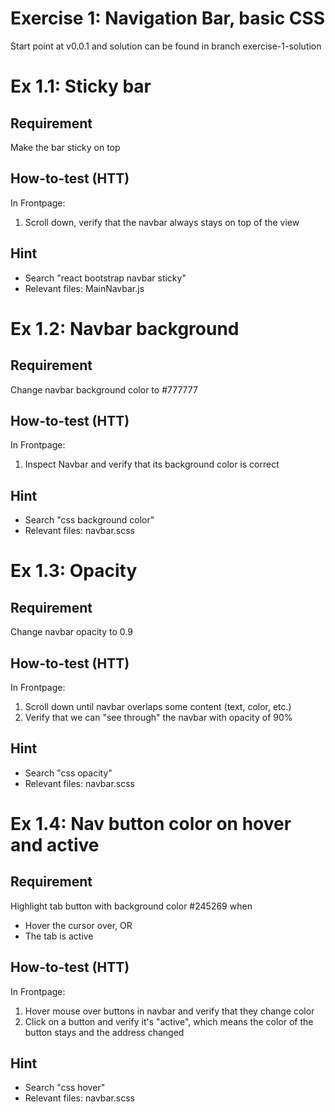 # Exercise 1: Navigation Bar, basic CSS

Start point at v0.0.1 and solution can be found in branch exercise-1-solution

# Ex 1.1: Sticky bar
## Requirement
Make the bar sticky on top
## How-to-test (HTT)
In Frontpage:
1. Scroll down, verify that the navbar always stays on top of the view
## Hint
- Search "react bootstrap navbar sticky"
- Relevant files: MainNavbar.js

# Ex 1.2: Navbar background
## Requirement
Change navbar background color to #777777
## How-to-test (HTT)
In Frontpage:
1. Inspect Navbar and verify that its background color is correct
## Hint
- Search "css background color"
- Relevant files: navbar.scss

# Ex 1.3: Opacity
## Requirement
Change navbar opacity to 0.9
## How-to-test (HTT)
In Frontpage:
1. Scroll down until navbar overlaps some content (text, color, etc.)
2. Verify that we can "see through" the navbar with opacity of 90%
## Hint
- Search "css opacity"
- Relevant files: navbar.scss

# Ex 1.4: Nav button color on hover and active
## Requirement
Highlight tab button with background color #245269 when
- Hover the cursor over, OR
- The tab is active
## How-to-test (HTT)
In Frontpage:
1. Hover mouse over buttons in navbar and verify that they change color
2. Click on a button and verify it's "active", which means the color of the button stays and the address changed
## Hint
- Search "css hover"
- Relevant files: navbar.scss
